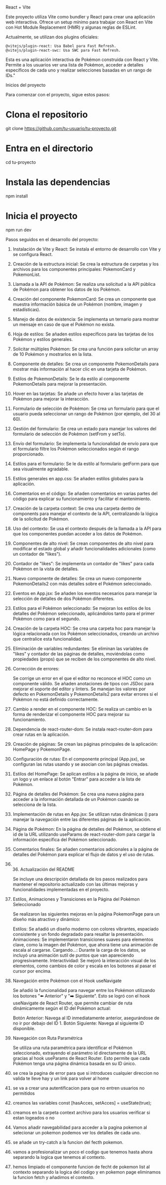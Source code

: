 React + Vite

Este proyecto utiliza Vite como bundler y React para crear una aplicación web interactiva. Ofrece un setup mínimo para trabajar con React en Vite con Hot Module Replacement (HMR) y algunas reglas de ESLint.

Actualmente, se utilizan dos plugins oficiales:

    @vitejs/plugin-react: Usa Babel para Fast Refresh.
    @vitejs/plugin-react-swc: Usa SWC para Fast Refresh.

Esta es una aplicación interactiva de Pokémon construida con React y Vite. Permite a los usuarios ver una lista de Pokémon, acceder a detalles específicos de cada uno y realizar selecciones basadas en un rango de IDs."

Inicios del proyecto

Para comenzar con el proyecto, sigue estos pasos:
# Clona el repositorio
git clone https://github.com/tu-usuario/tu-proyecto.git

# Entra en el directorio
cd tu-proyecto

# Instala las dependencias
npm install

# Inicia el proyecto
npm run dev


Pasos seguidos en el desarrollo del proyecto:

1.  Instalación de Vite y React: Se instala el entorno de desarrollo con Vite y se configura React.

2. Creación de la estructura inicial: Se crea la estructura de carpetas y los archivos para los componentes principales: PokemonCard y PokemonList.

3. Llamada a la API de Pokémon: Se realiza una solicitud a la API pública de Pokémon para obtener los datos de los Pokémon.

4. Creación del componente PokemonCard: Se crea un componente que muestra información básica de un Pokémon (nombre, imagen y estadísticas).

5. Manejo de datos de existencia: Se implementa un ternario para mostrar un mensaje en caso de que el Pokémon no exista.

6. Hoja de estilos: Se añaden estilos específicos para las tarjetas de los Pokémon y estilos generales.

7. Solicitar múltiples Pokémon: Se crea una función para solicitar un array de 10 Pokémon y mostrarlos en la lista.

8. Componente de detalles: Se crea un componente PokemonDetails para mostrar más información al hacer clic en una tarjeta de Pokémon.

9. Estilos de PokemonDetails: Se le da estilo al componente PokemonDetails para mejorar la presentación.

10. Hover en las tarjetas: Se añade un efecto hover a las tarjetas de Pokémon para mejorar la interacción.

11. Formulario de selección de Pokémon: Se crea un formulario para que el usuario pueda seleccionar un rango de Pokémon (por ejemplo, del 30 al 60).

12. Gestión del formulario: Se crea un estado para manejar los valores del formulario de selección de Pokémon (setFrom y setTo).

13. Envío del formulario: Se implementa la funcionalidad de envío para que el formulario filtre los Pokémon seleccionados según el rango proporcionado.

14. Estilos para el formulario: Se le da estilo al formulario getForm para que sea visualmente agradable.

15. Estilos generales en app.css: Se añaden estilos globales para la aplicación.

16. Comentarios en el código: Se añaden comentarios en varias partes del código para explicar su funcionamiento y facilitar el mantenimiento.

17. Creación de la carpeta context: Se crea una carpeta dentro de components para manejar el contexto de la API, centralizando la lógica de la solicitud de Pokémon.

18. Uso del contexto: Se usa el contexto después de la llamada a la API para que los componentes puedan acceder a los datos de Pokémon.

19. Componentes de alto nivel: Se crean componentes de alto nivel para modificar el estado global y añadir funcionalidades adicionales (como un contador de "likes").

20. Contador de "likes": Se implementa un contador de "likes" para cada Pokémon en la vista de detalles.

21. Nuevo componente de detalles: Se crea un nuevo componente PokemonDetails2 con más detalles sobre el Pokémon seleccionado.

22. Eventos en App.jsx: Se añaden los eventos necesarios para manejar la selección de detalles de dos Pokémon diferentes.

23. Estilos para el Pokémon seleccionado: Se mejoran los estilos de los detalles del Pokémon seleccionado, aplicándolos tanto para el primer Pokémon como para el segundo.

24. Creación de la carpeta HOC: Se crea una carpeta hoc para manejar la lógica relacionada con los Pokémon seleccionados, creando un archivo que centralice esta funcionalidad.

25. Eliminación de variables redundantes: Se eliminan las variables de "likes" y contador de las páginas de detalles, moviéndolas como propiedades (props) que se reciben de los componentes de alto nivel.

26. Corrección de errores:

    Se corrige un error en el que el editor no reconoce el HOC como un componente válido.
    Se añaden anotaciones de tipos con JSDoc para mejorar el soporte del editor y linters.
    Se manejan los valores por defecto en PokemonDetails y PokemonDetails2 para evitar errores si el Pokémon no está definido correctamente.

27. Cambio a render en el componente HOC: Se realiza un cambio en la forma de renderizar el componente HOC para mejorar su funcionamiento.

28. Dependencia de react-router-dom: Se instala react-router-dom para crear rutas en la aplicación.

29. Creación de páginas: Se crean las páginas principales de la aplicación: HomePage y PokemonPage.

30. Configuración de rutas: En el componente principal (App.jsx), se configuran las rutas usando <Routes> y se asocian con las páginas creadas.

31. Estilos del HomePage: Se aplican estilos a la página de inicio, se añade un logo y un enlace al botón "Entrar" para acceder a la lista de Pokémon.

32. Página de detalles del Pokémon: Se crea una nueva página para acceder a la información detallada de un Pokémon cuando se selecciona de la lista.

33. Implementación de rutas en App.jsx: Se utilizan rutas dinámicas (<BrowserRouter></BrowserRouter>) para manejar la navegación entre las diferentes páginas de la aplicación.

34. Página de Pokémon: En la página de detalles del Pokémon, se obtiene el id de la URL utilizando useParams de react-router-dom para cargar la información específica del Pokémon seleccionado.

35. Comentarios finales: Se añaden comentarios adicionales a la página de detalles del Pokémon para explicar el flujo de datos y el uso de rutas.
    
36. 36. Actualización del README
    
    Se incluye una descripción detallada de los pasos realizados para mantener el repositorio actualizado con las últimas mejoras y funcionalidades implementadas en el proyecto.

37. Estilos, Animaciones y Transiciones en la Página del Pokémon Seleccionado

    Se realizaron las siguientes mejoras en la página PokemonPage para un diseño más atractivo y dinámico:

    Estilos: Se añadió un diseño moderno con colores vibrantes, espaciado consistente y un fondo degradado para resaltar la presentación.
    Animaciones: Se implementaron transiciones suaves para elementos clave, como la imagen del Pokémon, que ahora tiene una animación de escala al cargarse.
    Cargando...: Durante la carga de los datos, se incluyó una animación sutil de puntos que van apareciendo progresivamente.
    Interactividad: Se mejoró la interacción visual de los elementos, como cambios de color y escala en los botones al pasar el cursor por encima.

38. Navegación entre Pokémon con el Hook useNavigate

    Se añadió la funcionalidad para navegar entre los Pokémon utilizando los botones "⬅️ Anterior" y "➡️ Siguiente". Esto se logró con el hook useNavigate de React Router, que permite cambiar de ruta dinámicamente según el ID del Pokémon actual:

    Botón Anterior: Navega al ID inmediatamente anterior, asegurándose de no ir por debajo del ID 1.
    Botón Siguiente: Navega al siguiente ID disponible.

39. Navegación con Ruta Paramétrica

    Se utiliza una ruta paramétrica para identificar el Pokémon seleccionado, extrayendo el parámetro id directamente de la URL gracias al hook useParams de React Router. Esto permite que cada Pokémon tenga una página dinámica basada en su ID único.

40. se crea la pagina de error para que si introduces cualquier direccion no valida te lleve hay y un link para volver al home

41. se va a crear una autentificacion para que no entren usuarios no permitidos

42. creamos las variables const [hasAcces, setAcces] = useState(true); 

43. creamos en la carpeta context archivo para los usuarios verificar si estan logeados o no

44. Vamos añadir navegabilidad para acceder a la pagina pokemon al selecionar un pokemon podemos ver los detalles de cada uno.

45. se añade un try-catch a la funcion del fecth pokemon.

46. vamos a profesionalizar un poco el codigo que tenemos hasta ahora separando la logica que tenemos al contexto.

47. hemos limpiado el componente funcion de fecht de pokemon list al contexto separando la logica del codigo y en pokemon page eliminamos la funcion fetch y añadimos el contexto.
    



    